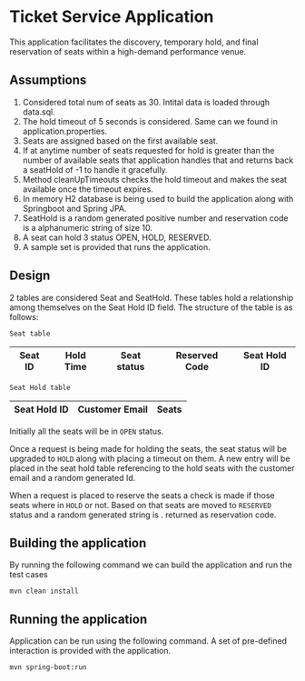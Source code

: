 # Ticket Service Application

This application facilitates the discovery, temporary hold, and final reservation of seats within a high-demand performance venue.


## Assumptions
1) Considered total num of seats as 30. Intital data is loaded through data.sql.
2) The hold timeout of 5 seconds is considered. Same can we found in application.properties.
3) Seats are assigned based on the first available seat. 
4) If at anytime number of seats requested for hold is greater than the number of available seats that application handles    that and returns back a seatHold of -1 to handle it gracefully.
5) Method cleanUpTimeouts checks the hold timeout and makes the seat available once the timeout expires.
6) In memory H2 database is being used to build the application along with Springboot and Spring JPA.
7) SeatHold is a random generated positive number and reservation code is a alphanumeric string of size 10.
8) A seat can hold 3 status OPEN, HOLD, RESERVED.
9) A sample set is provided that runs the application.

## Design

2 tables are considered Seat and SeatHold. These tables hold a relationship among themselves on the Seat Hold ID field.
The structure of the table is as follows:

`Seat table`

| Seat ID  | Hold Time | Seat status  | Reserved Code | Seat Hold ID |          
| ------------- | ------------- | ----------- | ------- | ---------- |  

`Seat Hold table`

| Seat Hold ID  | Customer Email | Seats |
| ------------- | ------------- | ----------- |  

Initially all the seats will be in `OPEN` status. 

Once a request is being made for holding the seats, the seat status will be upgraded to `HOLD` along with placing a timeout on them. A new entry will be placed in the seat hold table referencing to the hold seats with the customer email and a random generated Id.

When a request is placed to reserve the seats a check is made if those seats where in `HOLD` or not. Based on that seats are moved to `RESERVED` status and a random generated string is . returned as reservation code.


## Building the application

By running the following command we can build the application and run the test cases

`mvn clean install`

## Running the application

Application can be run using the following command. A set of pre-defined interaction is provided with the application.

`mvn spring-boot:run`
